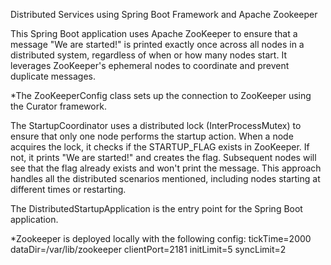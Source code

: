 Distributed Services using Spring Boot Framework and Apache Zookeeper

This Spring Boot application uses Apache ZooKeeper to ensure that a message "We are started!" is printed exactly once across all nodes in a distributed system, regardless of when or how many nodes start. 
It leverages ZooKeeper's ephemeral nodes to coordinate and prevent duplicate messages.

*The ZooKeeperConfig class sets up the connection to ZooKeeper using the Curator framework.

The StartupCoordinator uses a distributed lock (InterProcessMutex) to ensure that only one node performs the startup action. When a node acquires the lock, it checks if the STARTUP_FLAG exists in ZooKeeper. 
If not, it prints "We are started!" and creates the flag. Subsequent nodes will see that the flag already exists and won't print the message.
This approach handles all the distributed scenarios mentioned, including nodes starting at different times or restarting.

The DistributedStartupApplication is the entry point for the Spring Boot application.

*Zookeeper is deployed locally with the following config: 
tickTime=2000 
dataDir=/var/lib/zookeeper 
clientPort=2181 
initLimit=5 
syncLimit=2
